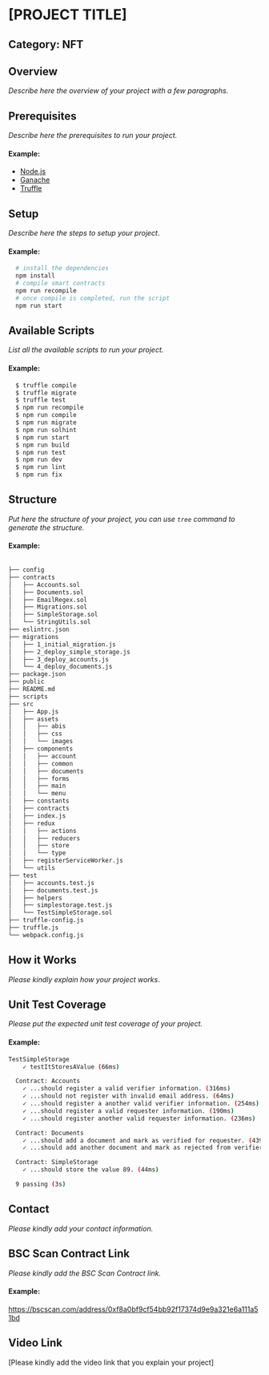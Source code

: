 
# [PROJECT TITLE]

## Category: NFT

## Overview

_Describe here the overview of your project with a few paragraphs._

## Prerequisites

_Describe here the prerequisites to run your project._

#### Example:
- [Node.js](https://nodejs.org/en/)
- [Ganache](https://truffleframework.com/ganache)
- [Truffle](https://truffleframework.com/truffle)

## Setup

_Describe here the steps to setup your project_.

#### Example:
```sh
  # install the dependencies
  npm install
  # compile smart contracts
  npm run recompile
  # once compile is completed, run the script
  npm run start
```

## Available Scripts

_List all the available scripts to run your project._

#### Example:
```sh
  $ truffle compile
  $ truffle migrate
  $ truffle test
  $ npm run recompile
  $ npm run compile
  $ npm run migrate
  $ npm run solhint
  $ npm run start
  $ npm run build
  $ npm run test
  $ npm run dev
  $ npm run lint
  $ npm run fix
```

## Structure

_Put here the structure of your project, you can use `tree` command to generate the structure._

#### Example:
```sh

├── config
├── contracts
│   ├── Accounts.sol
│   ├── Documents.sol
│   ├── EmailRegex.sol
│   ├── Migrations.sol
│   ├── SimpleStorage.sol
│   └── StringUtils.sol
├── eslintrc.json
├── migrations
│   ├── 1_initial_migration.js
│   ├── 2_deploy_simple_storage.js
│   ├── 3_deploy_accounts.js
│   └── 4_deploy_documents.js
├── package.json
├── public
├── README.md
├── scripts
├── src
│   ├── App.js
│   ├── assets
│   │   ├── abis
│   │   ├── css
│   │   └── images
│   ├── components
│   │   ├── account
│   │   ├── common
│   │   ├── documents
│   │   ├── forms
│   │   ├── main
│   │   └── menu
│   ├── constants
│   ├── contracts
│   ├── index.js
│   ├── redux
│   │   ├── actions
│   │   ├── reducers
│   │   ├── store
│   │   └── type
│   ├── registerServiceWorker.js
│   └── utils
├── test
│   ├── accounts.test.js
│   ├── documents.test.js
│   ├── helpers
│   ├── simplestorage.test.js
│   └── TestSimpleStorage.sol
├── truffle-config.js
├── truffle.js
└── webpack.config.js
```

## How it Works

_Please kindly explain how your project works_.

## Unit Test Coverage

_Please put the expected unit test coverage of your project._

#### Example:
```sh
TestSimpleStorage
    ✓ testItStoresAValue (66ms)

  Contract: Accounts
    ✓ ...should register a valid verifier information. (316ms)
    ✓ ...should not register with invalid email address. (64ms)
    ✓ ...should register a another valid verifier information. (254ms)
    ✓ ...should register a valid requester information. (190ms)
    ✓ ...should register another valid requester information. (236ms)

  Contract: Documents
    ✓ ...should add a document and mark as verified for requester. (439ms)
    ✓ ...should add another document and mark as rejected from verifier. (444ms)

  Contract: SimpleStorage
    ✓ ...should store the value 89. (44ms)

  9 passing (3s)
```

## Contact

_Please kindly add your contact information._

## BSC Scan Contract Link

_Please kindly add the BSC Scan Contract link._

#### Example:
https://bscscan.com/address/0xf8a0bf9cf54bb92f17374d9e9a321e6a111a51bd

## Video Link

[Please kindly add the video link that you explain your project]